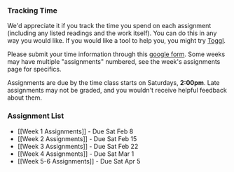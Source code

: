 ### Tracking Time

We'd appreciate it if you track the time you spend on each assignment (including any listed readings and the work itself). You can do this in any way you would like. If you would like a tool to help you, you might try [Toggl](https://www.toggl.com).

Please submit your time information through this [google form](https://docs.google.com/a/yale.edu/forms/d/15xgPgfMmxOPJypJwNKVVUMEdPlxyR8saQEQeLSUoEmE/viewform). Some weeks may have multiple "assignments" numbered, see the week's assignments page for specifics.

Assignments are due by the time class starts on Saturdays, **2:00pm**. Late assignments may not be graded, and you wouldn't receive helpful feedback about them.

### Assignment List

- [[Week 1 Assignments]] - Due Sat Feb 8
- [[Week 2 Assignments]] - Due Sat Feb 15
- [[Week 3 Assignments]] - Due Sat Feb 22
- [[Week 4 Assignments]] - Due Sat Mar 1
- [[Week 5-6 Assignments]] - Due Sat Apr 5